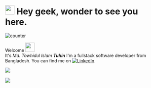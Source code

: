 <h1><img src="https://emojis.slackmojis.com/emojis/images/1531849430/4246/blob-sunglasses.gif?1531849430" width="30"/> Hey geek, wonder to see you here.</h1>

![counter](https://en8sew6bxaky30m.m.pipedream.net)

Welcome <img src="https://raw.githubusercontent.com/MartinHeinz/MartinHeinz/master/wave.gif" width="30px"> <br> 
It's _Md. Towhidul Islam **Tuhin**_ I'm a fullstack software developer from Bangladesh. You can find me on [![LinkedIn][2.2]][2].


<a href="https://stackoverflow.com/users/7499069/tuhin47">
  <img align="center" src="https://stackoverflow.com/users/flair/7499069.png?theme=dark" />
</a>
<br>
<br>
<a>
  <img align="center" src="https://github-readme-stats.vercel.app/api/top-langs/?username=tuhin47&layout=compact" />
</a>

<!-- Icons -->
[2.2]: https://raw.githubusercontent.com/MartinHeinz/MartinHeinz/master/linkedin-3-16.png (LinkedIn icon without padding)

<!-- Links to your social media accounts -->

[2]: https://www.linkedin.com/in/tuhintowhidul/